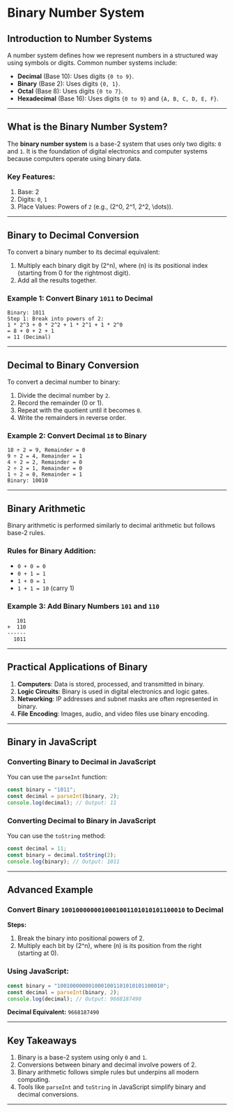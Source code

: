 # **Binary Number System**

## **Introduction to Number Systems**
A number system defines how we represent numbers in a structured way using symbols or digits. Common number systems include:

- **Decimal** (Base 10): Uses digits `{0 to 9}`.
- **Binary** (Base 2): Uses digits `{0, 1}`.
- **Octal** (Base 8): Uses digits `{0 to 7}`.
- **Hexadecimal** (Base 16): Uses digits `{0 to 9}` and `{A, B, C, D, E, F}`.

---

## **What is the Binary Number System?**
The **binary number system** is a base-2 system that uses only two digits: `0` and `1`. It is the foundation of digital electronics and computer systems because computers operate using binary data.

### Key Features:
1. Base: 2
2. Digits: `0`, `1`
3. Place Values: Powers of `2` (e.g., \(2^0, 2^1, 2^2, \dots\)).

---

## **Binary to Decimal Conversion**
To convert a binary number to its decimal equivalent:
1. Multiply each binary digit by \(2^n\), where \(n\) is its positional index (starting from 0 for the rightmost digit).
2. Add all the results together.

### Example 1: Convert Binary `1011` to Decimal
```
Binary: 1011
Step 1: Break into powers of 2:
1 * 2^3 + 0 * 2^2 + 1 * 2^1 + 1 * 2^0
= 8 + 0 + 2 + 1
= 11 (Decimal)
```

---

## **Decimal to Binary Conversion**
To convert a decimal number to binary:
1. Divide the decimal number by `2`.
2. Record the remainder (0 or 1).
3. Repeat with the quotient until it becomes `0`.
4. Write the remainders in reverse order.

### Example 2: Convert Decimal `18` to Binary
```
18 ÷ 2 = 9, Remainder = 0
9 ÷ 2 = 4, Remainder = 1
4 ÷ 2 = 2, Remainder = 0
2 ÷ 2 = 1, Remainder = 0
1 ÷ 2 = 0, Remainder = 1
Binary: 10010
```

---

## **Binary Arithmetic**
Binary arithmetic is performed similarly to decimal arithmetic but follows base-2 rules.

### Rules for Binary Addition:
- `0 + 0 = 0`
- `0 + 1 = 1`
- `1 + 0 = 1`
- `1 + 1 = 10` (carry 1)

### Example 3: Add Binary Numbers `101` and `110`
```
   101
+  110
------
  1011
```

---

## **Practical Applications of Binary**
1. **Computers**: Data is stored, processed, and transmitted in binary.
2. **Logic Circuits**: Binary is used in digital electronics and logic gates.
3. **Networking**: IP addresses and subnet masks are often represented in binary.
4. **File Encoding**: Images, audio, and video files use binary encoding.

---

## **Binary in JavaScript**
### Converting Binary to Decimal in JavaScript
You can use the `parseInt` function:
```javascript
const binary = "1011";
const decimal = parseInt(binary, 2);
console.log(decimal); // Output: 11
```

### Converting Decimal to Binary in JavaScript
You can use the `toString` method:
```javascript
const decimal = 11;
const binary = decimal.toString(2);
console.log(binary); // Output: 1011
```

---

## **Advanced Example**
### Convert Binary `1001000000010001001101010101100010` to Decimal
**Steps:**
1. Break the binary into positional powers of 2.
2. Multiply each bit by \(2^n\), where \(n\) is its position from the right (starting at 0).

### Using JavaScript:
```javascript
const binary = "1001000000010001001101010101100010";
const decimal = parseInt(binary, 2);
console.log(decimal); // Output: 9668187490
```

**Decimal Equivalent:** `9668187490`

---

## **Key Takeaways**
1. Binary is a base-2 system using only `0` and `1`.
2. Conversions between binary and decimal involve powers of 2.
3. Binary arithmetic follows simple rules but underpins all modern computing.
4. Tools like `parseInt` and `toString` in JavaScript simplify binary and decimal conversions.

---